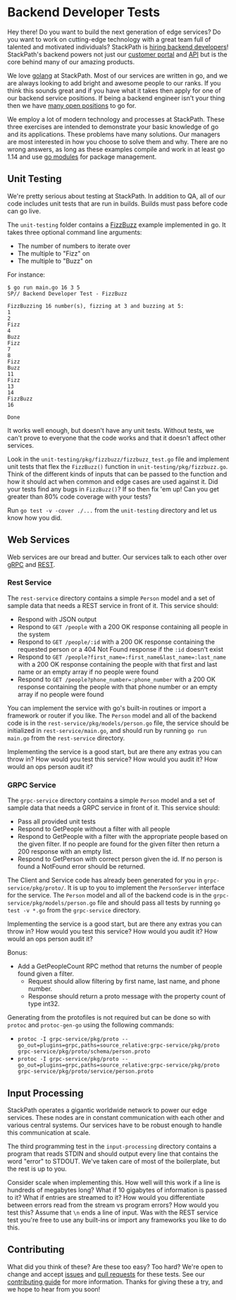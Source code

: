 # Backend Developer Tests

Hey there! Do you want to build the next generation of edge services? Do you
want to work on cutting-edge technology with a great team full of talented and
motivated individuals? StackPath is [hiring backend developers](https://stackpath.applytojob.com/apply/)!
StackPath's backend powers not just our [customer portal](https://control.stackpath.com)
and [API](https://developer.stackpath.com/) but is the core behind many of our
amazing products.

We love [golang](https://golang.org/) at StackPath. Most of our services are
written in go, and we are always looking to add bright and awesome people to our
ranks. If you think this sounds great and if you have what it takes then
apply for one of our backend service positions. If being a backend engineer isn't your
thing then we have [many open positions](https://stackpath.applytojob.com/) to go for.

We employ a lot of modern technology and processes at StackPath. These three
exercises are intended to demonstrate your basic knowledge of go and its
applications. These problems have many solutions. Our managers are most interested in
how you choose to solve them and why. There are no wrong answers, as long as
these examples compile and work in at least go 1.14 and use [go modules](https://golang.org/ref/mod)
for package management.

## Unit Testing

We're pretty serious about testing at StackPath. In addition to QA, all of our
code includes unit tests that are run in builds. Builds must pass before code
can go live.

The `unit-testing` folder contains a [FizzBuzz](https://imranontech.com/2007/01/24/using-fizzbuzz-to-find-developers-who-grok-coding/)
example implemented in go. It takes three optional command line arguments:
- The number of numbers to iterate over
- The multiple to "Fizz" on
- The multiple to "Buzz" on

For instance:

```
$ go run main.go 16 3 5
SP// Backend Developer Test - FizzBuzz

FizzBuzzing 16 number(s), fizzing at 3 and buzzing at 5:
1
2
Fizz
4
Buzz
Fizz
7
8
Fizz
Buzz
11
Fizz
13
14
FizzBuzz
16

Done
```

It works well enough, but doesn't have any unit tests. Without tests, we can't
prove to everyone that the code works and that it doesn't affect other services.

Look in the `unit-testing/pkg/fizzbuzz/fizzbuzz_test.go` file and implement unit
tests that flex the `FizzBuzz()` function in `unit-testing/pkg/fizzbuzz.go`. Think
of the different kinds of inputs that can be passed to the function and how it
should act when common and edge cases are used against it. Did your tests find
any bugs in `FizzBuzz()`? If so then fix 'em up! Can you get greater than 80%
code coverage with your tests?

Run `go test -v -cover ./...` from the `unit-testing` directory and let us know
how you did.

## Web Services

Web services are our bread and butter. Our services talk to each other over
[gRPC](https://grpc.io/) and [REST](https://en.wikipedia.org/wiki/Representational_state_transfer).

### Rest Service
The `rest-service` directory contains a simple `Person` model and a set of
sample data that needs a REST service in front of it. This service should:

- Respond with JSON output
- Respond to `GET /people` with a 200 OK response containing all people in the
  system
- Respond to `GET /people/:id` with a 200 OK response containing the requested
  person or a 404 Not Found response if the `:id` doesn't exist
- Respond to `GET /people?first_name=:first_name&last_name=:last_name` with a
  200 OK response containing the people with that first and last name or an
  empty array if no people were found
- Respond to `GET /people?phone_number=:phone_number` with a 200 OK response
  containing the people with that phone number or an empty array if no people
  were found

You can implement the service with go's built-in routines or import a framework
or router if you like. The `Person` model and all of the backend code is in the
`rest-service/pkg/models/person.go` file, the service should be initialized in
`rest-service/main.go`, and should run by running `go run main.go` from the
`rest-service` directory.

Implementing the service is a good start, but are there any extras you can throw
in? How would you test this service? How would you audit it? How would an ops
person audit it?


### GRPC Service
The `grpc-service` directory contains a simple `Person` model and a set of
sample data that needs a GRPC service in front of it. This service should:

- Pass all provided unit tests
- Respond to GetPeople without a filter with all people
- Respond to GetPeople with a filter with the appropriate people based on the given filter. If no people are found for the given filter then return a 200 response with an empty list.
- Respond to GetPerson with correct person given the id. If no person is found a NotFound error should be returned.

The Client and Service code has already been generated for you in `grpc-service/pkg/proto/`. It is up to you to implement the `PersonServer` interface for the service. The `Person` model and all of the backend code is in the
`grpc-service/pkg/models/person.go` file  and should pass all tests by running `go test -v *.go` from the
`grpc-service` directory.

Implementing the service is a good start, but are there any extras you can throw
in? How would you test this service? How would you audit it? How would an ops
person audit it?

Bonus: 
  - Add a GetPeopleCount RPC method that returns the number of people found given a filter.
    - Request should allow filtering by first name, last name, and phone number.
    - Response should return a proto message with the property count of type int32.

Generating from the protofiles is not required but can be done so with `protoc` and `protoc-gen-go` using the following commands:
- `protoc -I grpc-service/pkg/proto --go_out=plugins=grpc,paths=source_relative:grpc-service/pkg/proto  grpc-service/pkg/proto/schema/person.proto`
- `protoc -I grpc-service/pkg/proto --go_out=plugins=grpc,paths=source_relative:grpc-service/pkg/proto  grpc-service/pkg/proto/service/person.proto`

## Input Processing

StackPath operates a gigantic worldwide network to power our edge services. These
nodes are in constant communication with each other and various central systems.
Our services have to be robust enough to handle this communication at scale.

The third programming test in the `input-processing` directory contains a
program that reads STDIN and should output every line that contains the word "error"
to STDOUT. We've taken care of most of the boilerplate, but the rest is up to you.

Consider scale when implementing this. How well will this work if a line is
hundreds of megabytes long? What if 10 gigabytes of information is passed to it?
What if entries are streamed to it? How would you differentiate between errors read
from the stream vs program errors? How would you test this? Assume that `\n` ends a
line of input. Was with the REST service test you're free to use any built-ins or
import any frameworks you like to do this.

## Contributing

What did you think of these? Are these too easy? Too hard? We're open to change
and accept [issues](https://github.com/stackpath/backend-developer-tests/issues)
and [pull requests](https://github.com/stackpath/backend-developer-tests/pulls)
for these tests. See our [contributing guide](https://github.com/stackpath/backend-developer-tests/blob/master/.github/contributing.md)
for more information. Thanks for giving these a try, and we hope to hear from you
soon!
